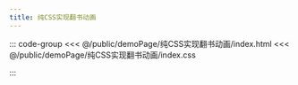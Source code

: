 ```yaml
---
title: 纯CSS实现翻书动画
---
```


::: code-group
<<< @/public/demoPage/纯CSS实现翻书动画/index.html
<<< @/public/demoPage/纯CSS实现翻书动画/index.css

:::